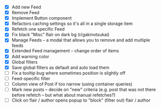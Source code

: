 - [x] Add new Feed
- [x] Remove Feed
- [x] Implement Button component
- [x] Refactors caching settings so it's all in a single storage item
- [x] Refetch one specific Feed
- [x] Fix black "Misc" flair on dark bg (r/gakinotsukai)
- [x] Manage Feeds – a modal that allows you to remove and add multiple feeds
- [x] Extended Feed management – change order of items
- [x] Add warning color
- [x] Global filters
- [x] Save global filters as default and auto load them
- [ ] Fix a tooltip bug where sometimes position is slightly off
- [ ] Feed-specific filter
- [ ] Column view of Post if too narrow (using container queries)
- [ ] Mark new posts – decide on "new" criteria (e.g. post that was not there before refetch – but what about manual refetches?)
- [ ] Click on flair / author opens popup to "block" (filter out) flair / author